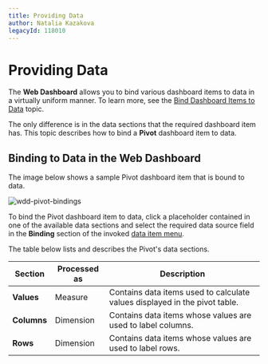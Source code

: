 ```yaml
---
title: Providing Data
author: Natalia Kazakova
legacyId: 118010
---
```

# Providing Data
The **Web Dashboard** allows you to bind various dashboard items to data in a virtually uniform manner. To learn more, see the [Bind Dashboard Items to Data](../../bind-dashboard-items-to-data.md) topic.

The only difference is in the data sections that the required dashboard item has. This topic describes how to bind a **Pivot** dashboard item to data.

## Binding to Data in the Web Dashboard
The image below shows a sample Pivot dashboard item that is bound to data.

![wdd-pivot-bindings](../../../../images/img125646.png)

To bind the Pivot dashboard item to data, click a placeholder contained in one of the available data sections and select the required data source field in the **Binding** section of the invoked [data item menu](../../ui-elements/data-item-menu.md).

The table below lists and describes the Pivot's data sections.

| Section | Processed as | Description |
|---|---|---|
| **Values** | Measure | Contains data items used to calculate values displayed in the pivot table. |
| **Columns** | Dimension | Contains data items whose values are used to label columns. |
| **Rows** | Dimension | Contains data items whose values are used to label rows. |
